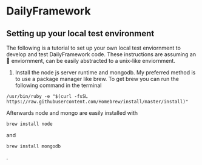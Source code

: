 # DailyFramework

## Setting up your local test environment

The following is a tutorial to set up your own local test enviornment to
develop and test DailyFramework code. These instructions are assuming an
 enviornment, can be easily abstracted to a unix-like enviornment.

1. Install the node js server runtime and mongodb. My preferred method is to
use a package manager like brew. To get brew you can run the following command
in the terminal
```
/usr/bin/ruby -e "$(curl -fsSL https://raw.githubusercontent.com/Homebrew/install/master/install)"
```
Afterwards node and mongo are easily installed with
```
brew install node
```
and
```
brew install mongodb
```
.



